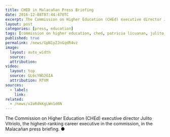 ```yaml
---
title: CHED in Malacañan Press Briefing
date: 2016-12-08T07:44:47UTC
excerpt: The Commission on Higher Education (CHEd) executive director Julito Vitriolo in the Malacañan press briefing.
layout: post
categories: [press, education]
tags: [commission on higher education, ched, patricia licuanan, julito vitriolo]
published: true
permalink: /news/GpN1yZJnGqdR4vz
image:
  layout: auto_width
  source: 
  attribution: 
video:
  layout: top
  source: GL6cYNG2GIA
  attribution: RTVM
sources:
  - label:
    link:
related:
  - /news/x2oRdkKgLWn1d6N
---
```


The Commission on Higher Education (CHEd) executive director Julito Vitriolo, the highest-ranking career executive in the commission, in the Malacañan press briefing.
&#x25cf;
